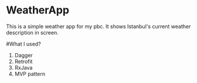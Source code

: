 # WeatherApp
This is a simple weather app for my pbc. It shows Istanbul's current weather description in screen.

#What I used?
1. Dagger
2. Retrofit
3. RxJava
4. MVP pattern
